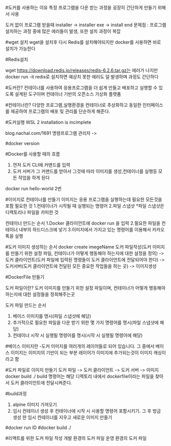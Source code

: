 #도커를 사용하는 이유
특정 프로그램을 다운 받는 과정을 굉장히 간단하게 만들기 위해서 사용

도커 없이 프로그램 받을때
installer -> installer exe -> install end
 문제점 : 프로그램 설치하는 과정 중에 많은 에러들이 발생, 또한 설치 과정이 복잡

#wget 설치
wget을 설치후 다시 Redis를 설치해야되지만 docker를 사용하면 바로 설치가 가능한다

#Redis설치

wget https://download.redis.io/releases/redis-6.2.6.tar.gz는 에러가 나지만 docker run -it redis로 설치하면 예상치 못한 에러도 덜 발생하며 과정도 간단하다

#도커란?
컨테이너를 사용하여 응용프로그램을 더 쉽게 만들고 배포하고 실행할 수 있도록 설계된 도구이며 컨테이너 기반의 오픈소스 가상화 플랫폼

#컨테이너란?
다양한 프로그램,실행환경을 컨테이너로 추상화하고 동일한 인터페이스를 제공하여 프로그램의 배포 및 관리를 단순하게 해준다.

#도커실행
WSL 2 installation is incimplete

blog.nachal.com/1691
명령프로그램 관리자 -> 

#docker version

#Docker를 사용할 때의 흐름
1. 먼저 도커 CLI에 커맨드를 입력
2. 도커 서버가 그 커맨드를 받아서 그것에 따라 이미지를 생성,컨테이너를 실행등 모든 작업을 하게 된다

docker run hello-world 2번

#이미지로 컨테이너를 만들기
이미지는 응용 프로그램을 실행하는데 필요한 모든것을 포함
필요한 것
1.컨테이너가 시작될 때 실행되는 명령어
2.파일 스냅샷
*파일 스냅샷은 디렉토리나 파일을 카피한 것

컨테이너 만드는 순서
1.Docker 클라이언트에 docker run <imege>을 입력
2.필요한 파일을 컨테이너 내부의 하드디스크에 넣기
3.이미지에서 가지고 있는 명령어를 이용해서 카카오톡을 실행

#도커 이미지 생성하는 순서
docker create imegeName
도커 파일작성(도커 이미지를 만들기 위한 설정 파일, 컨테이너가 어떻게 행동해야 하는지에 대한 설정을 정의) -> 
도커 클라이언트(도커 파일에 입력된 명령들이 도커 클라이언트에 전달되어야 한다) -> 
도커서버(도커 클라이언트에 전달된 모든 중요한 작업들을 하는 곳) ->
이미지생성

#DockerFile 만들기

도커 파일이란?
도커 이미지를 만들기 위한 설정 파일이며, 컨테이너가 어떻게 행동해야 하는지에 대한 설정들을 정희해주는곳

도커 파일 만드는 순서
1. 베이스 이미지를 명시(파일 스냅샷에 해당)
2. 추가적으로 필요한 파일을 다운 받기 위한 몇 가지 명령어를 명시(파일 스냅샷에 해당)
3. 컨테이너 시작 시 실행될 명령어를 명시(시작 시 실행될 명령어에 해당)

#베이스 이미지란
-도커 이미지를 여러개의 레이어들로 되어 있습니다. 그 중에서 베이스 이미지는 이미지의 기반이 되는 부분
레이어가 이미지에 추가되는것이 이미지 캐싱이라고 함

#도커 파일로 이미지 만들기
도커 파일 -> 도커 클라이언트 -> 도커 서버 -> 이미지
docker build ./
build 명령어는 해당 디렉토리 내에서 dockerfile이라는 파일을 찾아서 도커 클라이언트에 전달시켜준다.

#build과정
1. alpine 이미지 가져오기
2. 임시 컨테이너 생성 후 컨테이너에 시작 시 사용할 명령어 포함시키기. 그 후 방금 생성 한 임시 컨테이너를 지우고 새로운 이미지 만들기

#docker run ID
#docker build ./

#리액트를 위한 도커 파일 작성
개발 환경의 도커 파일
운영 환경의 도커 파일
